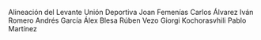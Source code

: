 Alineación del Levante Unión Deportiva
Joan Femenías
Carlos Álvarez
Iván Romero
Andrés García
Álex Blesa
Rúben Vezo
Giorgi Kochorasvhili
Pablo Martínez
